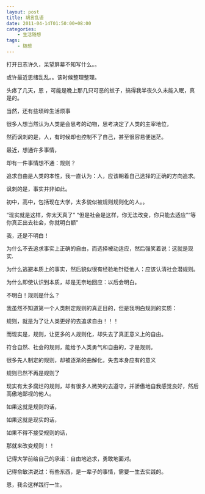 ```yaml
---
layout: post
title: 胡言乱语
date: 2011-04-14T01:50:00+08:00
categories:
    - 生活随想
tags:
    - 随想
---
```


打开日志许久，呆望屏幕不知写什么。。

或许最近思绪乱乱。。该时候整理整理。

头疼了几天，恩 ，可能是晚上那几只可恶的蚊子，搞得我半夜久久未能入眠，真是的。

当然，还有些琐碎生活烦事



很多人想当然认为人类是会思考的动物，思考决定了人类的主宰地位，

然而讽刺的是，人，有时候却也控制不了自己，甚至很容易便迷茫。



最近，想通许多事情，

却有一件事情想不通：规则？

追求自由是人类的本性，我一直认为：人，应该朝着自己选择的正确的方向追求。

讽刺的是，事实并非如此。

初中，高中，包括现在大学，太多貌似被规则规则化的人。。

“现实就是这样，你太天真了” “但是社会是这样，你无法改变，你只能去适应”“等你真正出去社会，你就明白额”

我，还是不明白！

为什么不去追求事实上正确的自由，而选择被动适应，然后强笑着说：这就是现实.

为什么逃避本质上的事实，然后貌似很有经验地针砭他人：应该认清社会潜规则。

为什么即使认识到本质，却是无奈地回应：以后会明白。

不明白！规则是什么？

我虽然不知道第一个人类制定规则的真正目的，但是我明白规则的实质：

规则，就是为了让人类更好的去追求自由！！！

而现实是，规则，让更多的人规则化，却失去了真正意义上的自由。

符合自然、社会的规则，能给予人类勇气和自由的，才是规则。

很多先人制定的规则，却被逐渐的曲解化，失去本身应有的意义

规则已然不再是规则了

现实有太多腐烂的规则，却有很多人微笑的去遵守，并骄傲地自我感觉良好，然后高傲地鄙视的他人。

如果这就是规则的话，

如果这就是现实的话，

如果不得不接受规则的话，



那就来改变规则！！



记得大学前给自己的承诺：自由地追求，勇敢地面对。

记得俞敏洪说过：有些东西，是一辈子的事情，需要一生去实践的。

恩，我会这样践行一生。


